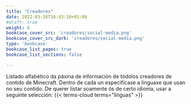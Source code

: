 ```yaml
---
title: "Creadores"
date: 2022-03-26T16:43:10+01:00
#draft: true
weight: 6
bookcase_cover_src: 'creadores/social-media.png'
bookcase_cover_src_dark: 'creadores/social-media.png'
type: 'bookcase'
bookcase_list_pages: true
bookcase_list_sections: false

---
```


Listado alfabético da páxina de información de tódolos creadores de contido de Minecraft.
Dentro de cada un especifícase a linguaxe que usan no seu contido.
De querer listar soamente ós de certo idioma, usar a seguinte selección:
{{< terms-cloud terms="linguas" >}}
